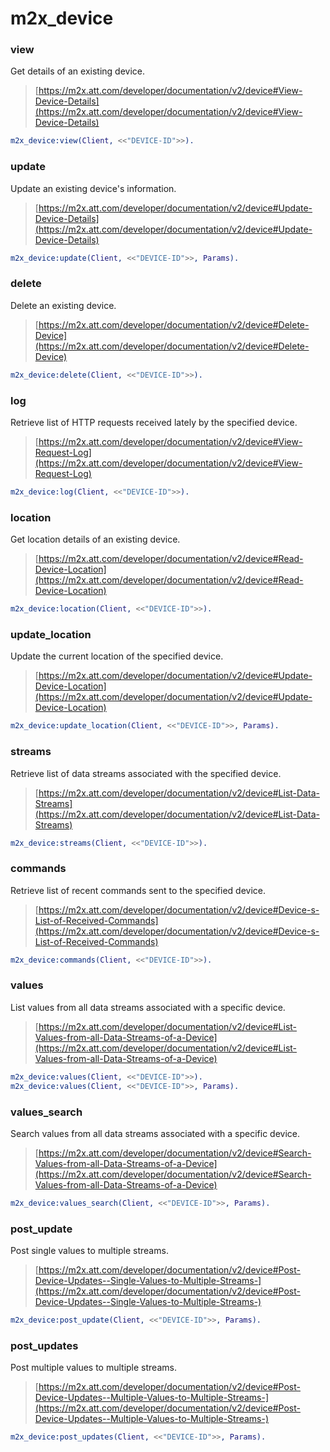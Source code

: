 # m2x_device

### view
Get details of an existing device.
> [https://m2x.att.com/developer/documentation/v2/device#View-Device-Details](https://m2x.att.com/developer/documentation/v2/device#View-Device-Details)

```erlang
m2x_device:view(Client, <<"DEVICE-ID">>).
```

### update
Update an existing device's information.
> [https://m2x.att.com/developer/documentation/v2/device#Update-Device-Details](https://m2x.att.com/developer/documentation/v2/device#Update-Device-Details)

```erlang
m2x_device:update(Client, <<"DEVICE-ID">>, Params).
```

### delete
Delete an existing device.
> [https://m2x.att.com/developer/documentation/v2/device#Delete-Device](https://m2x.att.com/developer/documentation/v2/device#Delete-Device)

```erlang
m2x_device:delete(Client, <<"DEVICE-ID">>).
```

### log
Retrieve list of HTTP requests received lately by the specified device.
> [https://m2x.att.com/developer/documentation/v2/device#View-Request-Log](https://m2x.att.com/developer/documentation/v2/device#View-Request-Log)

```erlang
m2x_device:log(Client, <<"DEVICE-ID">>).
```

### location
Get location details of an existing device.
> [https://m2x.att.com/developer/documentation/v2/device#Read-Device-Location](https://m2x.att.com/developer/documentation/v2/device#Read-Device-Location)

```erlang
m2x_device:location(Client, <<"DEVICE-ID">>).
```

### update_location
Update the current location of the specified device.
> [https://m2x.att.com/developer/documentation/v2/device#Update-Device-Location](https://m2x.att.com/developer/documentation/v2/device#Update-Device-Location)

```erlang
m2x_device:update_location(Client, <<"DEVICE-ID">>, Params).
```

### streams
Retrieve list of data streams associated with the specified device.
> [https://m2x.att.com/developer/documentation/v2/device#List-Data-Streams](https://m2x.att.com/developer/documentation/v2/device#List-Data-Streams)

```erlang
m2x_device:streams(Client, <<"DEVICE-ID">>).
```

### commands
Retrieve list of recent commands sent to the specified device.
> [https://m2x.att.com/developer/documentation/v2/device#Device-s-List-of-Received-Commands](https://m2x.att.com/developer/documentation/v2/device#Device-s-List-of-Received-Commands)

```erlang
m2x_device:commands(Client, <<"DEVICE-ID">>).
```

### values
List values from all data streams associated with a specific device.
> [https://m2x.att.com/developer/documentation/v2/device#List-Values-from-all-Data-Streams-of-a-Device](https://m2x.att.com/developer/documentation/v2/device#List-Values-from-all-Data-Streams-of-a-Device)

```erlang
m2x_device:values(Client, <<"DEVICE-ID">>).
m2x_device:values(Client, <<"DEVICE-ID">>, Params).
```

### values_search
Search values from all data streams associated with a specific device.
> [https://m2x.att.com/developer/documentation/v2/device#Search-Values-from-all-Data-Streams-of-a-Device](https://m2x.att.com/developer/documentation/v2/device#Search-Values-from-all-Data-Streams-of-a-Device)

```erlang
m2x_device:values_search(Client, <<"DEVICE-ID">>, Params).
```

### post_update
Post single values to multiple streams.
> [https://m2x.att.com/developer/documentation/v2/device#Post-Device-Updates--Single-Values-to-Multiple-Streams-](https://m2x.att.com/developer/documentation/v2/device#Post-Device-Updates--Single-Values-to-Multiple-Streams-)

```erlang
m2x_device:post_update(Client, <<"DEVICE-ID">>, Params).
```

### post_updates
Post multiple values to multiple streams.
> [https://m2x.att.com/developer/documentation/v2/device#Post-Device-Updates--Multiple-Values-to-Multiple-Streams-](https://m2x.att.com/developer/documentation/v2/device#Post-Device-Updates--Multiple-Values-to-Multiple-Streams-)

```erlang
m2x_device:post_updates(Client, <<"DEVICE-ID">>, Params).
```
